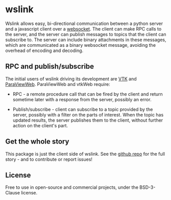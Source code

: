 # wslink

Wslink allows easy, bi-directional communication between a python server and a
javascript client over a [websocket]. The client can make RPC calls to the
server, and the server can publish messages to topics that the client can
subscribe to. The server can include binary attachments in these messages,
which are communicated as a binary websocket message, avoiding the overhead of
encoding and decoding.

## RPC and publish/subscribe

The initial users of wslink driving its development are [VTK] and [ParaViewWeb].
ParaViewWeb and vtkWeb require:
* RPC - a remote procedure call that can be fired by the client and return
  sometime later with a response from the server, possibly an error.

* Publish/subscribe - client can subscribe to a topic provided by the server,
  possibly with a filter on the parts of interest. When the topic has updated
  results, the server publishes them to the client, without further action on
  the client's part.

## Get the whole story

This package is just the client side of wslink. See the [github repo] for 
the full story - and to contribute or report issues!

## License
Free to use in open-source and commercial projects, under the BSD-3-Clause license.

[github repo]: https://github.com/kitware/wslink
[ParaViewWeb]: https://www.paraview.org/web/
[VTK]: http://www.vtk.org/
[websocket]: https://developer.mozilla.org/en-US/docs/Web/API/WebSocket
